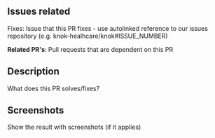 ## Issues related

Fixes: Issue that this PR fixes - use autolinked reference to our issues repository (e.g. knok-healhcare/knok#ISSUE_NUMBER)

**Related PR's**: Pull requests that are dependent on this PR

## Description

What does this PR solves/fixes?

## Screenshots

Show the result with screenshots (if it applies)

